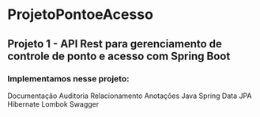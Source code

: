 # ProjetoPontoeAcesso

## Projeto 1 - API Rest para gerenciamento de controle de ponto e acesso com Spring Boot

### Implementamos nesse projeto:

Documentação
Auditoria 
Relacionamento
Anotações
Java
Spring Data JPA
Hibernate 
Lombok
Swagger
